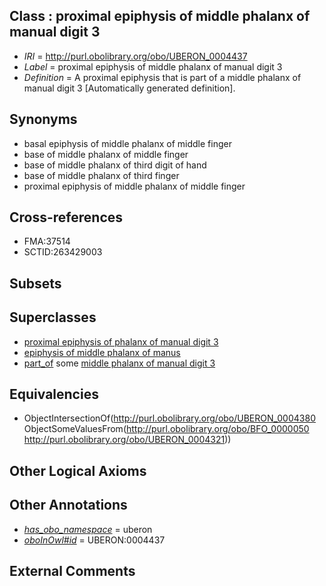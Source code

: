 
## Class : proximal epiphysis of middle phalanx of manual digit 3

 * *IRI* = http://purl.obolibrary.org/obo/UBERON_0004437
 * *Label* = proximal epiphysis of middle phalanx of manual digit 3
 * *Definition* = A proximal epiphysis that is part of a middle phalanx of manual digit 3 [Automatically generated definition].

## Synonyms

 * basal epiphysis of middle phalanx of middle finger
 * base of middle phalanx of middle finger
 * base of middle phalanx of third digit of hand
 * base of middle phalanx of third finger
 * proximal epiphysis of middle phalanx of middle finger

## Cross-references

 * FMA:37514
 * SCTID:263429003

## Subsets


## Superclasses

 * [proximal epiphysis of phalanx of manual digit 3](../../UBERON/19/UBERON_0004419.md)
 * [epiphysis of middle phalanx of manus](../../UBERON/78/UBERON_0011978.md)
 * [part_of](../../BFO/50/BFO_0000050.md) some [middle phalanx of manual digit 3](../../UBERON/21/UBERON_0004321.md)

## Equivalencies

 * ObjectIntersectionOf(<http://purl.obolibrary.org/obo/UBERON_0004380> ObjectSomeValuesFrom(<http://purl.obolibrary.org/obo/BFO_0000050> <http://purl.obolibrary.org/obo/UBERON_0004321>))

## Other Logical Axioms


## Other Annotations

 * *[has_obo_namespace](../../ce/oboInOwl#hasOBONamespace.md)* = uberon
 * *[oboInOwl#id](../../id/oboInOwl#id.md)* = UBERON:0004437

## External Comments

